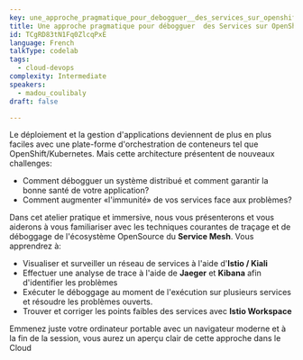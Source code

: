 ```yaml
---
key: une_approche_pragmatique_pour_debogguer__des_services_sur_openshift_kubernetes
title: Une approche pragmatique pour débogguer  des Services sur OpenShift/Kubernetes
id: TCgRD83tN1Fq0ZlcqPxE
language: French
talkType: codelab
tags:
  - cloud-devops
complexity: Intermediate
speakers:
  - madou_coulibaly
draft: false

---
```


Le déploiement et la gestion d'applications deviennent de plus en plus  faciles avec une plate-forme d'orchestration de conteneurs tel que OpenShift/Kubernetes. Mais cette architecture présentent de nouveaux challenges:

* Comment débogguer un système distribué et comment garantir la bonne santé de votre application?
* Comment augmenter «l'immunité» de vos services face aux problèmes?

Dans cet atelier pratique et immersive, nous vous présenterons et vous aiderons à vous familiariser avec les techniques courantes de traçage et de déboggage de l'écosystème OpenSource du **Service Mesh**. Vous apprendrez à:

* Visualiser et surveiller un réseau de services à l'aide d'**Istio / Kiali**
* Effectuer une analyse de trace à l'aide de **Jaeger** et **Kibana** afin d'identifier les problèmes
* Exécuter le déboggage au moment de l'exécution sur plusieurs services et résoudre les problèmes ouverts.
* Trouver et corriger les points faibles des services avec **Istio Workspace**

Emmenez juste votre ordinateur portable avec un navigateur moderne et à la fin de la session, vous aurez un aperçu clair de cette approche dans le Cloud


